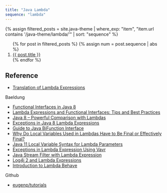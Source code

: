 ```yaml
---
title: "Java Lambda"
sequence: "lambda"
---
```


{%
assign filtered_posts = site.java-theme |
where_exp: "item", "item.url contains '/java-theme/lambda/'" |
sort: "sequence"
%}
<ol>
    {% for post in filtered_posts %}
    {% assign num = post.sequence | abs %}
    <li>
        <a href="{{ post.url }}">{{ post.title }}</a>
    </li>
    {% endfor %}
</ol>

## Reference

- [Translation of Lambda Expressions](http://cr.openjdk.java.net/~briangoetz/lambda/lambda-translation.html)

Baeldung

- [Functional Interfaces in Java 8](https://www.baeldung.com/java-8-functional-interfaces)
- [Lambda Expressions and Functional Interfaces: Tips and Best Practices](https://www.baeldung.com/java-8-lambda-expressions-tips)
- [Java 8 – Powerful Comparison with Lambdas](https://www.baeldung.com/java-8-sort-lambda)
- [Exceptions in Java 8 Lambda Expressions](https://www.baeldung.com/java-lambda-exceptions)
- [Guide to Java BiFunction Interface](https://www.baeldung.com/java-bifunction-interface)
- [Why Do Local Variables Used in Lambdas Have to Be Final or Effectively Final?](https://www.baeldung.com/java-lambda-effectively-final-local-variables)
- [Java 11 Local Variable Syntax for Lambda Parameters](https://www.baeldung.com/java-var-lambda-params)
- [Exceptions in Lambda Expression Using Vavr](https://www.baeldung.com/exceptions-using-vavr)
- [Java Stream Filter with Lambda Expression](https://www.baeldung.com/java-stream-filter-lambda)
- [Log4j 2 and Lambda Expressions](https://www.baeldung.com/log4j-2-lazy-logging)
- [Introduction to Lambda Behave](https://www.baeldung.com/lambda-behave)

Github

- [eugenp/tutorials](https://github.com/eugenp/tutorials/tree/master/core-java-modules/core-java-lambdas)

